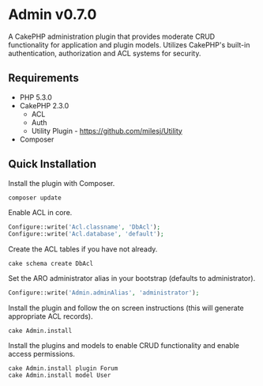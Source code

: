 # Admin v0.7.0 #

A CakePHP administration plugin that provides moderate CRUD functionality for application and plugin models.
Utilizes CakePHP's built-in authentication, authorization and ACL systems for security.

## Requirements ##

* PHP 5.3.0
* CakePHP 2.3.0
	* ACL
	* Auth
	* Utility Plugin - https://github.com/milesj/Utility
* Composer

## Quick Installation ##

Install the plugin with Composer.

```
composer update
```

Enable ACL in core.

```php
Configure::write('Acl.classname', 'DbAcl');
Configure::write('Acl.database', 'default');
```

Create the ACL tables if you have not already.

```
cake schema create DbAcl
```

Set the ARO administrator alias in your bootstrap (defaults to administrator).

```php
Configure::write('Admin.adminAlias', 'administrator');
```

Install the plugin and follow the on screen instructions (this will generate appropriate ACL records).

```
cake Admin.install
```

Install the plugins and models to enable CRUD functionality and enable access permissions.

```
cake Admin.install plugin Forum
cake Admin.install model User
```